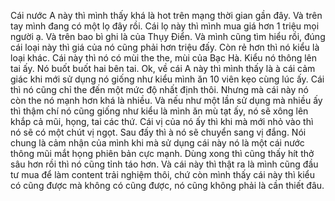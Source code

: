 Cái nước A này thì mình thấy khá là hot trên mạng thời gian gần đây. Và trên tay mình đang có một lọ đây rồi. Cái lọ này thì mình mua giá hơn 1 triệu mọi người ạ. Và trên bao bì ghi là của Thụy Điển. Và mình cũng tìm hiểu rồi, đúng cái loại này thì giá của nó cũng phải hơn triệu đấy. Còn rẻ hơn thì nó kiểu là loại khác. Cái này thì nó có mùi the the, mùi của Bạc Hà. Kiểu nó thông lên tai ấy. Nó buốt buốt hai bên tai. Ok, về cái A này thì mình thấy là à cái cảm giác khi mới sử dụng nó giống như kiểu mình ăn 10 viên kẹo cùng lúc ấy. Cái thì nó cũng chỉ the đến một mức độ nhất định thôi. Nhưng mà cái này nó còn the nó mạnh hơn khá là nhiều. Và nếu như một lần sử dụng mà nhiều ấy thì thậm chí nó cũng giống như kiểu là mình ăn mù tạt ấy, nó sẽ xông lên khắp cả mũi, họng, tai các thứ. Cái vị của nó ấy thì khi mà mới nhỏ vào thì nó sẽ có một chút vị ngọt. Sau đấy thì à nó sẽ chuyển sang vị đắng. Nói chung là cảm nhận của mình khi mà sử dụng cái này nó là một cái nước thông mũi mắt họng phiên bản cực mạnh. Dùng xong thì cũng thấy hít thở sâu hơn rồi thì nó cũng tỉnh táo hơn. Và cái này thì thật ra là mình cũng đầu tư mua để làm content trải nghiệm thôi, chứ còn mình thấy cái này thì kiểu có cũng được mà không có cũng được, nó cũng không phải là cần thiết đâu.